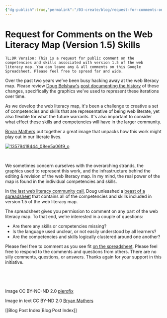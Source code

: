 ```yaml
---
{"dg-publish":true,"permalink":"/03-create/blog/request-for-comments-on-the-web-literacy-map-version-1-5-skills/","title":"Request for Comments on the Web Literacy Map (Version 1.5) Skills","tags":["webliteracy"]}
---
```


# Request for Comments on the Web Literacy Map (Version 1.5) Skills

```
TL;DR Version: This is a request for public comment on the competencies and skills associated with version 1.5 of the web literacy map. You can leave any & all comments on this Google Spreadsheet. Please feel free to spread far and wide.
```

Over the past two years we've been busy hacking away at the web literacy map. Please review [Doug Belshaw's](https://twitter.com/dajbelshaw/) [post documenting the history](http://dougbelshaw.com/blog/2015-02-09/two-years-of-weblitmap/) of these changes, specifically the graphics we've used to represent these iterations over time.

As we develop the web literacy map, it's been a challenge to creative a set of competencies and skills that are representative of being web literate, yet also flexible for what the future warrants. It's also important to consider what effect these skills and competencies will have in the larger community.

[Bryan Mathers](https://twitter.com/bryanmmathers) put together a great image that unpacks how this work might play out in our literate lives.

[![13579418444_08ee5a06f9_o](images/13579418444_08ee5a06f9_o-300x225.png)](http://wiobyrne.com/wp-content/uploads/2015/02/13579418444_08ee5a06f9_o.png)

 

We sometimes concern ourselves with the overarching strands, the graphics used to represent this work, and the infrastructure behind the editing & revision of the web literacy map. In my mind, the real power of the map is found in the individual competencies and skills.

In [the last web literacy community call](http://webliteracy.tumblr.com/post/110888290629/weblitmap-12feb15), Doug unleashed a [beast of a spreadsheet](https://docs.google.com/spreadsheets/d/19aSAD0J3Ex0EKYJ4xtQVqB1harG9-p9TVqZrHz_wHxE/edit#gid=0) that contains all of the competencies and skills included in version 1.5 of the web literacy map.

The spreadsheet gives you permission to comment on any part of the web literacy map. To that end, we're interested in a couple of questions:

- Are there any skills or competencies missing?
- Is the language used unclear, or not easily understood by all learners?
- Are the competencies and skills logically clustered around one another?

Please feel free to comment as you see fit [on the spreadsheet](https://docs.google.com/spreadsheets/d/19aSAD0J3Ex0EKYJ4xtQVqB1harG9-p9TVqZrHz_wHxE/edit#gid=0). Please feel free to respond to the comments and questions from others. There are no silly comments, questions, or answers. Thanks again for your support in this initiative.

 

 

Image CC BY-NC-ND 2.0 [pierofix](https://www.flickr.com/photos/pierofix/3547550101/in/photolist-6pu83V-owJK7U-5vX8Av-bFb7kQ-6Kv9nZ-gPPWoC-9aoRYz-pomQxF-cbUwKb-fyh3T1-a1tPe6-7jFo6f-hcQUfr-cZd1g3-ovk8m1-c4Yjo3-cm8Sn-ppyLnq-pKUVvY-2NgXKD-nuahkk-asy5XU-3bcw58-nLXJKz-bFTd3-dNE2A6-dNWeNL-2SvPH-5HuK7k-c3SYoW-59Fqaw-eKsmuG-eKsmmG-eKfWmV-eKfWk8-4soj2a-oR69Ar-5dpkHh-r2GAEs-6zxqWJ-9xoeDx-eKsmzL-eKfWzc-eKsmyQ-eKsmyh-eKfWwH-eKsmwA-eKfWvH-eKfWt4-eKsmrE)

Image in text CC BY-ND 2.0 [Bryan Mathers](https://www.flickr.com/photos/122135325@N06/13579418444/)

[[Blog Post Index\|Blog Post Index]]